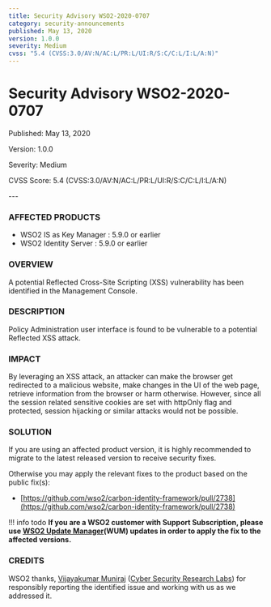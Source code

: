 ```yaml
---
title: Security Advisory WSO2-2020-0707
category: security-announcements
published: May 13, 2020
version: 1.0.0
severity: Medium
cvss: "5.4 (CVSS:3.0/AV:N/AC:L/PR:L/UI:R/S:C/C:L/I:L/A:N)"
---
```


# Security Advisory WSO2-2020-0707

<p class="doc-info">Published: May 13, 2020</p>
<p class="doc-info">Version: 1.0.0</p>
<p class="doc-info">Severity: Medium</p>
<p class="doc-info">CVSS Score: 5.4 (CVSS:3.0/AV:N/AC:L/PR:L/UI:R/S:C/C:L/I:L/A:N)</p>
---

### AFFECTED PRODUCTS
* WSO2 IS as Key Manager :  5.9.0 or earlier
* WSO2 Identity Server : 5.9.0 or earlier


### OVERVIEW
A potential Reflected Cross-Site Scripting (XSS) vulnerability has been identified in the Management Console.


### DESCRIPTION
Policy Administration user interface is found to be vulnerable to a potential Reflected XSS attack.


### IMPACT
By leveraging an XSS attack, an attacker can make the browser get redirected to a malicious website, make changes in the UI of the web page, retrieve information from the browser or harm otherwise. However, since all the session related sensitive cookies are set with httpOnly flag and protected, session hijacking or similar attacks would not be possible.


### SOLUTION
If you are using an affected product version, it is highly recommended to migrate to the latest released version to receive security fixes.

Otherwise you may apply the relevant fixes to the product based on the public fix(s):

* [https://github.com/wso2/carbon-identity-framework/pull/2738](https://github.com/wso2/carbon-identity-framework/pull/2738)


!!! info todo
    **If you are a WSO2 customer with Support Subscription, please use [WSO2 Update Manager](https://wso2.com/updates/wum)(WUM) updates in order to apply the fix to the affected versions.**


### CREDITS
WSO2 thanks, [Vijayakumar Muniraj](https://www.linkedin.com/in/vijaykumarmuniraj) ([Cyber Security Research Labs](https://cybersecurityworks.com/)) for responsibly reporting the identified issue and working with us as we addressed it.
